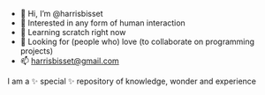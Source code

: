 - 👋 Hi, I’m @harrisbisset
- 👀 Interested in any form of human interaction
- 🌱 Learning scratch right now
- 💞️ Looking for (people who) love (to collaborate on programming projects)
- 📫 harrisbisset@gmail.com

I am a ✨ special ✨ repository of knowledge, wonder and experience
